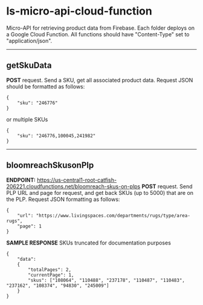 # ls-micro-api-cloud-function
Micro-API for retrieving product data from Firebase. Each folder deploys on a Google Cloud Function. All functions should have "Content-Type" set to "application/json".

---

## getSkuData

**POST** request. Send a SKU, get all associated product data. Request JSON should be formatted as follows:
```
{
    "sku": "246776"
}
```
or multiple SKUs
```
{
    "sku": "246776,100045,241982"
}
```

---

## bloomreachSkusonPlp

**ENDPOINT:** https://us-central1-root-catfish-206221.cloudfunctions.net/bloomreach-skus-on-plps 
**POST** request. Send PLP URL and page for request, and get back SKUs (up to 5000) that are on the PLP. Request JSON formatting as follows:
```
{
    "url": "https://www.livingspaces.com/departments/rugs/type/area-rugs",
    "page": 1
}
```
**SAMPLE RESPONSE** SKUs truncated for documentation purposes
```
{
    "data": 
    {
        "totalPages": 2, 
        "currentPage": 1, 
        "skus": ["108064", "110488", "237178", "110487", "110483", "237162", "108374", "94830", "245009"]
    }
}
```